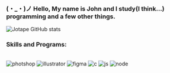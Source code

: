 
### (・_・)ノ Hello, My name is John and I study(I think...) programming and a few other things. 

![Jotape GitHub stats](https://github-readme-stats.vercel.app/api?username=devangelis&show_icons=true&theme=synthwave)

### Skills and Programs:

<div style="display: inline_block"><br/>
    <img align="center "alt="photshop"src="https://img.shields.io/badge/Adobe%20Photoshop-31A8FF?style=for-the-badge&logo=Adobe%20Photoshop&logoColor=black"/>
    <img align="center "alt="illustrator"src="https://img.shields.io/badge/Adobe%20Illustrator-FF9A00?style=for-the-badge&logo=adobe%20illustrator&logoColor=white"/>
    <img align="center "alt="figma"src="https://img.shields.io/badge/Figma-F24E1E?style=for-the-badge&logo=figma&logoColor=white"/>
    <img align="center "alt="c"src="https://img.shields.io/badge/C-00599C?style=for-the-badge&logo=c&logoColor=white"/>
    <img align="center "alt="js"src="https://img.shields.io/badge/JavaScript-F7DF1E?style=for-the-badge&logo=javascript&logoColor=black"/>
    <img align="center "alt="node"src="https://img.shields.io/badge/Node.js-43853D?style=for-the-badge&logo=node.js&logoColor=white"/>
</div>
